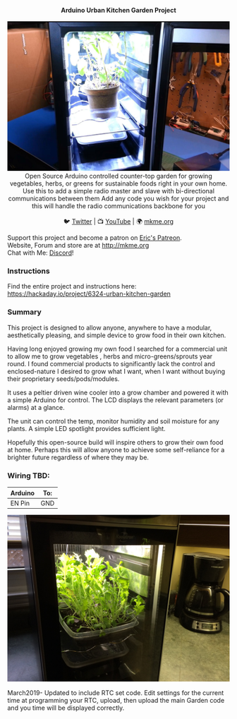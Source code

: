 <p align="center">
<b>Arduino Urban Kitchen Garden Project</b><br>
<br>
<img src="https://github.com/MKme/Urban-Kitchen-Garden/blob/master/Pics/4507771434562849108.jpg"/>
Open Source Arduino controlled counter-top garden for growing vegetables, herbs, or greens for sustainable foods right in your own home.
<br>
Use this to add a simple radio master and slave with bi-directional communications between them
Add any code you wish for your project and this will handle the radio communications backbone for you<br>
<br>🐦 <a href="https://twitter.com/mkmeorg">Twitter</a>
| 📺 <a href="https://www.youtube.com/mkmeorg">YouTube</a>
| 🌍 <a href="http://www.mkme.org">mkme.org</a><br>

Support this project and become a patron on <a href="http://mkme.org/patreon">Eric's Patreon</a>.<br>
Website, Forum and store are at http://mkme.org <br>
Chat with Me: <a href="https://discord.gg/j9S4Fgv">Discord</a></b>!
</p>

### Instructions

Find the entire project and instructions here:
https://hackaday.io/project/6324-urban-kitchen-garden


### Summary 

This project is designed to allow anyone, anywhere to have a modular, aesthetically pleasing, and simple device to grow food in their own kitchen. 

Having long enjoyed growing my own food I searched for a commercial unit to allow me to grow vegetables , herbs and micro-greens/sprouts year round. I found commercial products to significantly lack the control and enclosed-nature I desired to grow what I want, when I want without buying their proprietary seeds/pods/modules. 

It uses a peltier driven wine cooler into a grow chamber and powered it with a simple Arduino for control. The LCD displays the relevant parameters (or alarms) at a glance. 

The unit can control the temp, monitor humidity and soil moisture for any plants. A simple LED spotlight provides sufficient light. 

Hopefully this open-source build will inspire others to grow their own food at home. Perhaps this will allow anyone to achieve some self-reliance for a brighter future regardless of where they may be.

 ### Wiring TBD:
| Arduino| To: |
| ---------- |----------------|
| EN Pin | GND  |

<img src="https://github.com/MKme/Urban-Kitchen-Garden/blob/master/Pics/204891440125112530.jpg"/>

March2019- Updated to include RTC set code.  Edit settings for the current time at programming your RTC, upload, then upload the main Garden code and you time will be displayed correctly.
